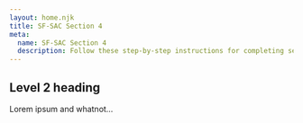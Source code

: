 ```yaml
---
layout: home.njk
title: SF-SAC Section 4
meta:
  name: SF-SAC Section 4
  description: Follow these step-by-step instructions for completing section 4 of the SF-SAC.
---
```


## Level 2 heading

Lorem ipsum and whatnot…
